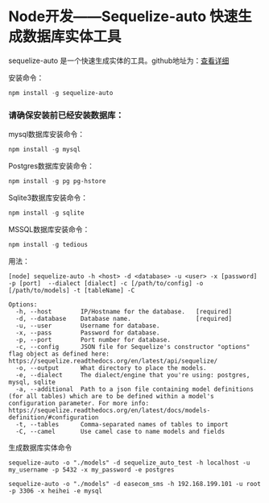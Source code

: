 # Node开发——Sequelize-auto 快速生成数据库实体工具

sequelize-auto 是一个快速生成实体的工具。github地址为：[查看详细](https://github.com/sequelize/sequelize-auto)

安装命令：

```powershell
npm install -g sequelize-auto
```

### 请确保安装前已经安装数据库：

mysql数据库安装命令：

```powershell
npm install -g mysql
```

Postgres数据库安装命令：

```powershell
npm install -g pg pg-hstore
```

Sqlite3数据库安装命令：

```powershell
npm install -g sqlite
```

MSSQL数据库安装命令：

```powershell
npm install -g tedious
```

用法：

````
[node] sequelize-auto -h <host> -d <database> -u <user> -x [password] -p [port]  --dialect [dialect] -c [/path/to/config] -o [/path/to/models] -t [tableName] -C

Options:
  -h, --host        IP/Hostname for the database.   [required]
  -d, --database    Database name.                  [required]
  -u, --user        Username for database.
  -x, --pass        Password for database.
  -p, --port        Port number for database.
  -c, --config      JSON file for Sequelize's constructor "options" flag object as defined here: https://sequelize.readthedocs.org/en/latest/api/sequelize/
  -o, --output      What directory to place the models.
  -e, --dialect     The dialect/engine that you're using: postgres, mysql, sqlite
  -a, --additional  Path to a json file containing model definitions (for all tables) which are to be defined within a model's configuration parameter. For more info: https://sequelize.readthedocs.org/en/latest/docs/models-definition/#configuration
  -t, --tables      Comma-separated names of tables to import
  -C, --camel       Use camel case to name models and fields
````



生成数据库实体命令

```
sequelize-auto -o "./models" -d sequelize_auto_test -h localhost -u my_username -p 5432 -x my_password -e postgres
```



```
sequelize-auto -o "./models" -d easecom_sms -h 192.168.199.101 -u root -p 3306 -x heihei -e mysql
```



